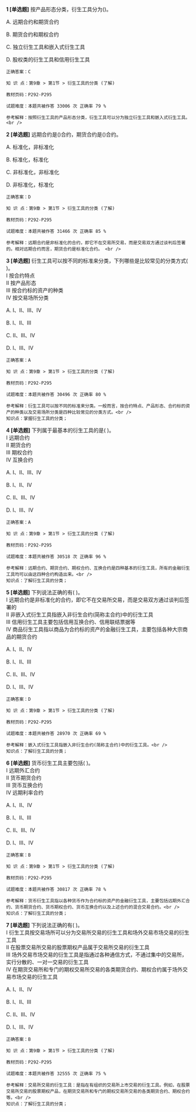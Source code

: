 **1 [单选题]** 按产品形态分类，衍生工具分为()。 

A. 远期合约和期货合约

B. 期货合约和期权合约

C. 独立衍生工具和嵌入式衍生工具

D. 股权类的衍生工具和信用衍生工具 

```
正确答案：C

知 识 点：第9章 > 第1节 > 衍生工具的分类 (了解)

教材页码：P292-P295

试题难度：本题共被作答 33006 次 正确率 79 %

参考解释：按照衍生工具的产品形态分类，衍生工具可以分为独立衍生工具和嵌入式衍生工具。 <br />

```


**2 [单选题]** 远期合约是()合约，期货合约是()合约。 

A. 标准化，非标准化

B. 标准化，标准化

C. 非标准化，非标准化

D. 非标准化，标准化 

```
正确答案：D

知 识 点：第9章 > 第1节 > 衍生工具的分类 (了解)

教材页码：P292-P295

试题难度：本题共被作答 31466 次 正确率 85 %

参考解释：远期合约是非标准化的合约，即它不在交易所交易，而是交易双方通过谈判后签署的。相对远期合约而言，期货合约是标准化合约。 <br />

```


**3 [单选题]** 衍生工具可以按不同的标准来分类，下列哪些是比较常见的分类方式( )。 <br />
Ⅰ 按合约特点 <br />
Ⅱ 按产品形态 <br />
Ⅲ 按合约标的资产的种类 <br />
Ⅳ 按交易场所分类

A. Ⅰ、Ⅱ、Ⅲ、Ⅳ

B. Ⅰ、Ⅱ、Ⅲ

C. Ⅱ、Ⅲ、Ⅳ

D. Ⅰ、Ⅲ、Ⅳ 

```
正确答案：A

知 识 点：第9章 > 第1节 > 衍生工具的分类 (了解)

教材页码：P292-P295

试题难度：本题共被作答 30496 次 正确率 80 %

参考解释：衍生工具可以按不同的标准来分类。一般而言，按合约特点、产品形态、合约标的资产的种类以及交易场所分类是四种比较常见的分类方式。<br />
知识点：掌握衍生工具的分类；
```


**4 [单选题]** 下列属于最基本的衍生工具的是( )。 <br />
Ⅰ 远期合约 <br />
Ⅱ 期货合约 <br />
Ⅲ 期权合约 <br />
Ⅳ 互换合约

A. Ⅰ、Ⅱ、Ⅲ、Ⅳ

B. Ⅰ、Ⅱ、Ⅳ

C. Ⅱ、Ⅲ、Ⅳ

D. Ⅰ、Ⅲ、Ⅳ 

```
正确答案：A

知 识 点：第9章 > 第1节 > 衍生工具的分类 (了解)

教材页码：P292-P295

试题难度：本题共被作答 30518 次 正确率 96 %

参考解释：远期合约、期货合约、期权合约、互换合约是四种基本的衍生工具，所有的金融衍生工具均可以由这四种合约构造出来。<br />
知识点：了解衍生工具的分类；
```


**5 [单选题]** 下列说法正确的有( )。 <br />
Ⅰ 远期合约是非标准化的合约，即它不在交易所交易，而是交易双方通过谈判后签署的 <br />
Ⅱ 非嵌入式衍生工具指嵌入非衍生合约(简称主合约)中的衍生工具 <br />
Ⅲ 信用衍生工具主要包括信用互换合约、信用联结票据等 <br />
Ⅳ 商品衍生工具指以商品为合约标的资产的金融衍生工具，主要包括各种大宗商品的期货合约

A. Ⅰ、Ⅱ、Ⅳ

B. Ⅰ、Ⅱ、Ⅲ

C. Ⅱ、Ⅲ、Ⅳ

D. Ⅰ、Ⅲ、Ⅳ 

```
正确答案：D

知 识 点：第9章 > 第1节 > 衍生工具的分类 (了解)

教材页码：P292-P295

试题难度：本题共被作答 28970 次 正确率 69 %

参考解释：嵌入式衍生工具指嵌入非衍生合约(简称主合约)中的衍生工具。<br />
知识点：了解衍生工具的分类；
```


**6 [单选题]** 货币衍生工具主要包括( )。 <br />
Ⅰ 远期外汇合约 <br />
Ⅱ 货币期货合约 <br />
Ⅲ 货币互换合约 <br />
Ⅳ 远期利率合约

A. Ⅰ、Ⅱ、Ⅳ

B. Ⅰ、Ⅱ、Ⅲ

C. Ⅱ、Ⅲ、Ⅳ

D. Ⅰ、Ⅲ、Ⅳ 

```
正确答案：B

知 识 点：第9章 > 第1节 > 衍生工具的分类 (了解)

教材页码：P292-P295

试题难度：本题共被作答 30817 次 正确率 78 %

参考解释：货币衍生工具指以各种货币作为合约标的资产的金融衍生工具，主要包括远期外汇合约、货币期货合约、货币期权合约、货币互换合约以及上述合约的混合交易合约。<br />
知识点：了解衍生工具的分类；
```


**7 [单选题]** 下列说法正确的有( )。 <br />
Ⅰ 衍生工具按交易场所可以分为交易所交易的衍生工具和场外交易市场交易的衍生工具 <br />
Ⅱ 在股票交易所交易的股票期权产品属于交易所交易的衍生工具 <br />
Ⅲ 场外交易市场交易的衍生工具是指通过各种通信方式，不通过集中的交易所，实行分散的、一对一交易的衍生工具 <br />
Ⅳ 在期货交易所和专门的期权交易所交易的各类期货合约、期权合约属于场外交易市场交易的衍生工具

A. Ⅰ、Ⅱ、Ⅳ

B. Ⅰ、Ⅱ、Ⅲ

C. Ⅱ、Ⅲ、Ⅳ

D. Ⅰ、Ⅲ、Ⅳ 

```
正确答案：B

知 识 点：第9章 > 第1节 > 衍生工具的分类 (了解)

教材页码：P292-P295

试题难度：本题共被作答 32555 次 正确率 75 %

参考解释：交易所交易的衍生工具：是指在有组织的交易所上市交易的衍生工具。例如，在股票交易所交易的股票期权产品，在期货交易所和专门的期权交易所交易的各类期货合约、期权合约等。<br />
知识点：了解衍生工具的分类；
```


